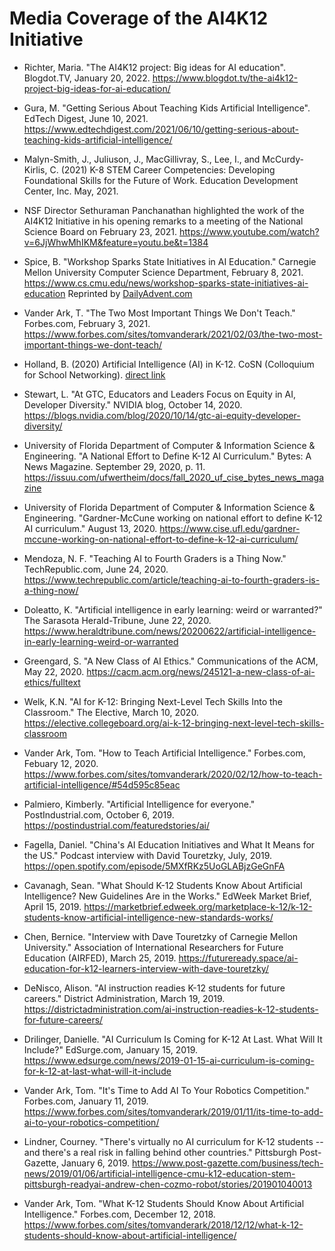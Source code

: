 # Media Coverage of the AI4K12 Initiative

* Richter, Maria. "The AI4K12 project: Big ideas for AI education". Blogdot.TV, January 20, 2022. https://www.blogdot.tv/the-ai4k12-project-big-ideas-for-ai-education/

* Gura, M. "Getting Serious About Teaching Kids Artificial Intelligence". EdTech Digest, June 10, 2021. 
https://www.edtechdigest.com/2021/06/10/getting-serious-about-teaching-kids-artificial-intelligence/

* Malyn-Smith, J., Juliuson, J., MacGillivray, S., Lee, I., and McCurdy-Kirlis, C. (2021) K-8 STEM Career Competencies: Developing Foundational Skills for the Future of Work. Education Development Center, Inc. May, 2021.

* NSF Director Sethuraman Panchanathan highlighted the work of the AI4K12 Initiative in his opening remarks to a meeting of the National Science Board on February 23, 2021.
https://www.youtube.com/watch?v=6JjWhwMhIKM&feature=youtu.be&t=1384

* Spice, B. "Workshop Sparks State Initiatives in AI Education." Carnegie Mellon University Computer Science Department, February 8, 2021.
https://www.cs.cmu.edu/news/workshop-sparks-state-initiatives-ai-education
Reprinted by [DailyAdvent.com](https://www.dailyadvent.com/news/f8ffa63592fa2a3eda7a25ab4abb830b-Workshop-Sparks-State-Initiatives-in-AI-Education)

* Vander Ark, T. "The Two Most Important Things We Don't Teach." Forbes.com, February 3, 2021.
https://www.forbes.com/sites/tomvanderark/2021/02/03/the-two-most-important-things-we-dont-teach/

* Holland, B. (2020) Artificial Intelligence (AI) in K-12. CoSN (Colloquium for School Networking).
[direct link](https://emma-assets.s3.amazonaws.com/paqab/71de919fd20c5e29fc83197664a59888/CoSN_AI_Report_2020_R8_4.24.pdf)

* Stewart, L. "At GTC, Educators and Leaders Focus on Equity in AI, Developer Diversity." NVIDIA blog, October 14, 2020.
https://blogs.nvidia.com/blog/2020/10/14/gtc-ai-equity-developer-diversity/

* University of Florida Department of Computer & Information Science & Engineering. "A National Effort to Define K-12 AI Curriculum." Bytes: A News Magazine. September 29, 2020, p. 11.
https://issuu.com/ufwertheim/docs/fall_2020_uf_cise_bytes_news_magazine

* University of Florida Department of Computer & Information Science & Engineering. "Gardner-McCune working on national effort to define K-12 AI curriculum." August 13, 2020.
https://www.cise.ufl.edu/gardner-mccune-working-on-national-effort-to-define-k-12-ai-curriculum/

* Mendoza, N. F. "Teaching AI to Fourth Graders is a Thing Now." TechRepublic.com, June 24, 2020.
https://www.techrepublic.com/article/teaching-ai-to-fourth-graders-is-a-thing-now/

* Doleatto, K. "Artificial intelligence in early learning: weird or warranted?" The Sarasota Herald-Tribune, June 22, 2020.
https://www.heraldtribune.com/news/20200622/artificial-intelligence-in-early-learning-weird-or-warranted

* Greengard, S. "A New Class of AI Ethics." Communications of the ACM, May 22, 2020.
https://cacm.acm.org/news/245121-a-new-class-of-ai-ethics/fulltext

* Welk, K.N. "AI for K-12: Bringing Next-Level Tech Skills Into the Classroom." The Elective, March 10, 2020. https://elective.collegeboard.org/ai-k-12-bringing-next-level-tech-skills-classroom

* Vander Ark, Tom. "How to Teach Artificial Intelligence." Forbes.com, Febuary 12, 2020. https://www.forbes.com/sites/tomvanderark/2020/02/12/how-to-teach-artificial-intelligence/#54d595c85eac

* Palmiero, Kimberly. "Artificial Intelligence for everyone." PostIndustrial.com, October 6, 2019. https://postindustrial.com/featuredstories/ai/

* Fagella, Daniel. "China's AI Education Initiatives and What It Means for the US." Podcast interview with David Touretzky, July, 2019. https://open.spotify.com/episode/5MXfRKz5UoGLABjzGeGnFA

* Cavanagh, Sean. "What Should K-12 Students Know About Artificial Intelligence? New Guidelines Are in the Works." EdWeek Market Brief, April 15, 2019. https://marketbrief.edweek.org/marketplace-k-12/k-12-students-know-artificial-intelligence-new-standards-works/

* Chen, Bernice. "Interview with Dave Touretzky of Carnegie Mellon University." Association of International Researchers for Future Education (AIRFED), March 25, 2019. https://futureready.space/ai-education-for-k12-learners-interview-with-dave-touretzky/

* DeNisco, Alison. "AI instruction readies K-12 students for future careers." District Administration, March 19, 2019. https://districtadministration.com/ai-instruction-readies-k-12-students-for-future-careers/

* Drilinger, Danielle. "AI Curriculum Is Coming for K-12 At Last. What Will It Include?" EdSurge.com, January 15, 2019. https://www.edsurge.com/news/2019-01-15-ai-curriculum-is-coming-for-k-12-at-last-what-will-it-include

* Vander Ark, Tom. "It's Time to Add AI To Your Robotics Competition." Forbes.com, January 11, 2019. https://www.forbes.com/sites/tomvanderark/2019/01/11/its-time-to-add-ai-to-your-robotics-competition/

* Lindner, Courney. "There's virtually no AI curriculum for K-12 students -- and there's a real risk in falling behind other countries." Pittsburgh Post-Gazette, January 6, 2019. https://www.post-gazette.com/business/tech-news/2019/01/06/artificial-intelligence-cmu-k12-education-stem-pittsburgh-readyai-andrew-chen-cozmo-robot/stories/201901040013

* Vander Ark, Tom. "What K-12 Students Should Know About Artificial Intelligence." Forbes.com, December 12, 2018. https://www.forbes.com/sites/tomvanderark/2018/12/12/what-k-12-students-should-know-about-artificial-intelligence/
